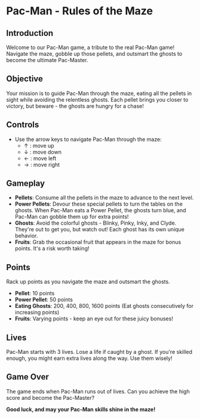 # Pac-Man - Rules of the Maze

## Introduction

Welcome to our Pac-Man game, a tribute to the real Pac-Man game! Navigate the maze, gobble up those pellets, and outsmart the ghosts to become the ultimate Pac-Master.

## Objective

Your mission is to guide Pac-Man through the maze, eating all the pellets in sight while avoiding the relentless ghosts. Each pellet brings you closer to victory, but beware - the ghosts are hungry for a chase!

## Controls

- Use the arrow keys to navigate Pac-Man through the maze:
  - ↑ : move up
  - ↓ : move down
  - ← : move left
  - → : move right

## Gameplay

- **Pellets**: Consume all the pellets in the maze to advance to the next level.
- **Power Pellets**: Devour these special pellets to turn the tables on the ghosts. When Pac-Man eats a Power Pellet, the ghosts turn blue, and Pac-Man can gobble them up for extra points!
- **Ghosts**: Avoid the colorful ghosts - Blinky, Pinky, Inky, and Clyde. They're out to get you, but watch out! Each ghost has its own unique behavior.
- **Fruits**: Grab the occasional fruit that appears in the maze for bonus points. It's a risk worth taking!

## Points

Rack up points as you navigate the maze and outsmart the ghosts.

- **Pellet**: 10 points
- **Power Pellet**: 50 points
- **Eating Ghosts**: 200, 400, 800, 1600 points (Eat ghosts consecutively for increasing points)
- **Fruits**: Varying points - keep an eye out for these juicy bonuses!

## Lives

Pac-Man starts with 3 lives. Lose a life if caught by a ghost. If you're skilled enough, you might earn extra lives along the way. Use them wisely!

## Game Over

The game ends when Pac-Man runs out of lives. Can you achieve the high score and become the Pac-Master?

**Good luck, and may your Pac-Man skills shine in the maze!**
